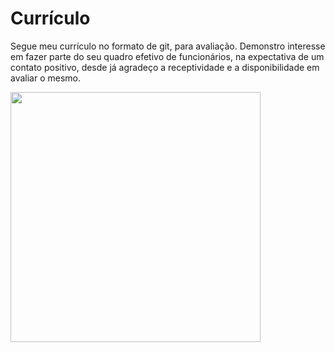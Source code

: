 # Currículo
Segue meu currículo no formato de git, para avaliação. Demonstro interesse em fazer parte do seu quadro efetivo de funcionários, na expectativa de um contato positivo, desde já agradeço a receptividade e a disponibilidade em avaliar o mesmo.




<img src="https://user-images.githubusercontent.com/26278819/164336510-ebaf5e74-fbfe-4c16-8519-2370a7792a4a.jpeg"
     heigth="400" width="400">


